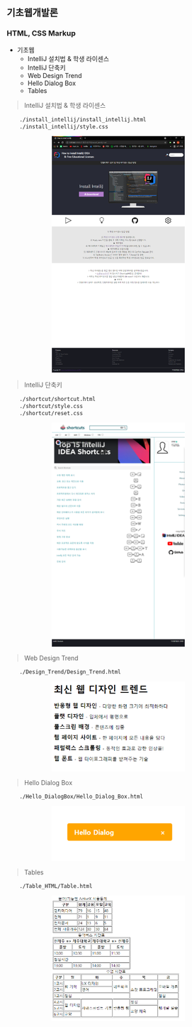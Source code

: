 ## 기초웹개발론

### HTML, CSS Markup

-   기초웹
    -   IntelliJ 설치법 & 학생 라이센스
    -   IntelliJ 단축키
    -   Web Design Trend
    -   Hello Dialog Box
    -   Tables

> IntelliJ 설치법 & 학생 라이센스

```
    ./install_intellij/install_intellij.html
    ./install_intellij/style.css
```

<center> <img src="./img/install_intellij.png" width="300"> </center>

> IntelliJ 단축키

```
    ./shortcut/shortcut.html
    ./shortcut/style.css
    ./shortcut/reset.css
```

<center> <img src="./img/shortcut.png" width="300"> </center>

> Web Design Trend

```
    ./Design_Trend/Design_Trend.html
```

<center> <img src="./img/Web_Trend.png" width="300"> </center>

> Hello Dialog Box

```
    ./Hello_DialogBox/Hello_Dialog_Box.html
```

<center> <img src="./img/Hello_Box.png" width="300"> </center>

> Tables

```
    ./Table_HTML/Table.html
```

<center> <img src="./img/Tables.png" width="300"> </center>
